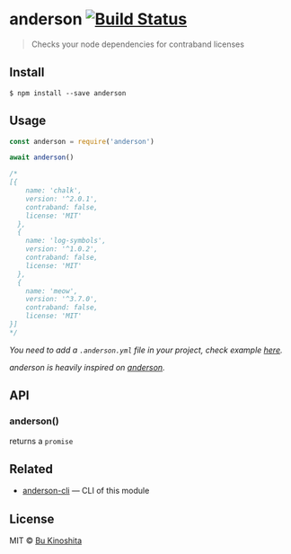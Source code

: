 # anderson [![Build Status](https://travis-ci.org/bukinoshita/anderson.svg?branch=master)](https://travis-ci.org/bukinoshita/anderson)

> Checks your node dependencies for contraband licenses


## Install

```
$ npm install --save anderson
```


## Usage
```js
const anderson = require('anderson')

await anderson()

/*
[{
    name: 'chalk',
    version: '^2.0.1',
    contraband: false,
    license: 'MIT'
  },
  {
    name: 'log-symbols',
    version: '^1.0.2',
    contraband: false,
    license: 'MIT'
  },
  {
    name: 'meow',
    version: '^3.7.0',
    contraband: false,
    license: 'MIT'
}]
*/
```

_You need to add a `.anderson.yml` file in your project, check example [here](https://github.com/bukinoshita/anderson/blob/master/.anderson.yml)._

_anderson is heavily inspired on [anderson](https://github.com/contraband/anderson)._


## API

### anderson()

returns a `promise`


## Related

- [anderson-cli](https://github.com/bukinoshita/anderson-cli) — CLI of this module


## License

MIT © [Bu Kinoshita](https://bukinoshita.io)
